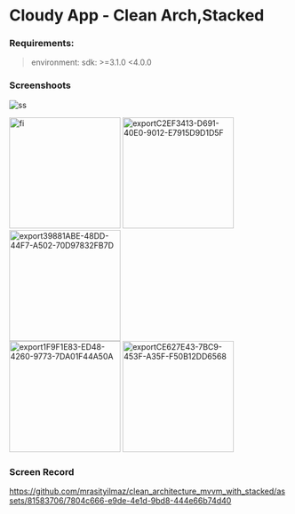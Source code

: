 # Cloudy App - Clean Arch,Stacked


### Requirements: 

> environment:
> sdk: >=3.1.0 <4.0.0



### Screenshoots

![ss](https://github.com/mrasityilmaz/weather_app/blob/main/preview.png)

<div>
<img width="200" heigth="450" alt="fi" src="https://github.com/mrasityilmaz/clean_architecture_mvvm_with_stacked/assets/81583706/74bf44c7-71dd-4abc-a5af-9c1f6163eff8">
<img width="200" heigth="450" alt="exportC2EF3413-D691-40E0-9012-E7915D9D1D5F" src="https://github.com/mrasityilmaz/clean_architecture_mvvm_with_stacked/assets/81583706/1f3c3da4-1828-4e70-9609-d15cca521bbd">
<img width="200" heigth="450" alt="export39881ABE-48DD-44F7-A502-70D97832FB7D" src="https://github.com/mrasityilmaz/clean_architecture_mvvm_with_stacked/assets/81583706/cc4d3f79-a622-488d-994c-10401a9e88ed">
  
</div> 

<img width="200" heigth="450" alt="export1F9F1E83-ED48-4260-9773-7DA01F44A50A" src="https://github.com/mrasityilmaz/clean_architecture_mvvm_with_stacked/assets/81583706/33e37db8-44bb-42a2-8ed9-7d537fa03ffe">
<img width="200" heigth="450" alt="exportCE627E43-7BC9-453F-A35F-F50B12DD6568" src="https://github.com/mrasityilmaz/clean_architecture_mvvm_with_stacked/assets/81583706/eabc6155-dac0-4441-abb8-466b18f88a1c">


### Screen Record
https://github.com/mrasityilmaz/clean_architecture_mvvm_with_stacked/assets/81583706/7804c666-e9de-4e1d-9bd8-444e66b74d40


